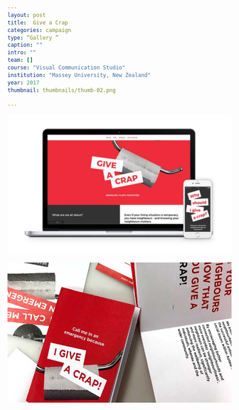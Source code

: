 ```yaml
---
layout: post
title:  Give a Crap
categories: campaign
type: “Gallery ”
caption: ""
intro: ""
team: []
course: "Visual Communication Studio"
institution: "Massey University, New Zealand"
year: 2017
thumbnail: thumbnails/thumb-02.png

---
```


![x](/images/koha/devices.jpg)

![x](/images/koha/koha-1.jpg)

